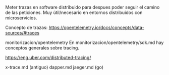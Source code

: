 Meter trazas en software distribuido para despues poder seguir el camino de las peticiones.
Muy útil/necesario en entornos distribuidos con microservicios.

Concepto de trazas: https://opentelemetry.io/docs/concepts/data-sources/#traces

monitorizacion/opentelemetry
En monitorizacion/opentelemetry/sdk.md hay conceptos generales sobre tracing.

https://eng.uber.com/distributed-tracing/

x-trace.md (antiguo)
dapper.md
jaeger.md (go)

